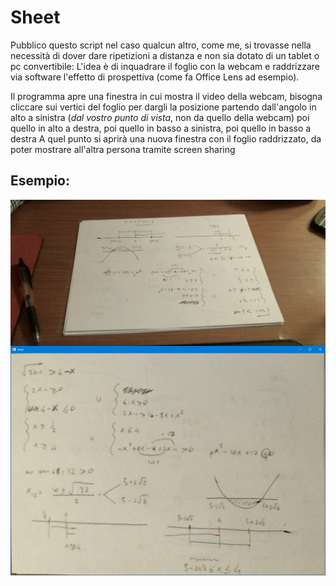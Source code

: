 # Sheet

Pubblico questo script nel caso qualcun altro, come me, si trovasse nella necessità di dover dare ripetizioni a distanza e non sia dotato di un tablet o pc convertibile:
L'idea è di inquadrare il foglio con la webcam e raddrizzare via software l'effetto di prospettiva (come fa Office Lens ad esempio).

Il programma apre una finestra in cui mostra il video della webcam, bisogna cliccare sui vertici del foglio per dargli la posizione 
partendo dall'angolo in alto a sinistra (_dal vostro punto di vista_, non da quello della webcam) poi quello in alto a destra, poi quello in basso a sinistra, poi quello in basso a destra
A quel punto si aprirà una nuova finestra con il foglio raddrizzato, da poter mostrare all'altra persona tramite screen sharing

## Esempio:

<a href="url"><img src="./readme_files/source.jpg" align="left" width="720"></a>

<br>

<a href="url"><img src="./readme_files/sheet.png" align="left" width="720" ></a>
